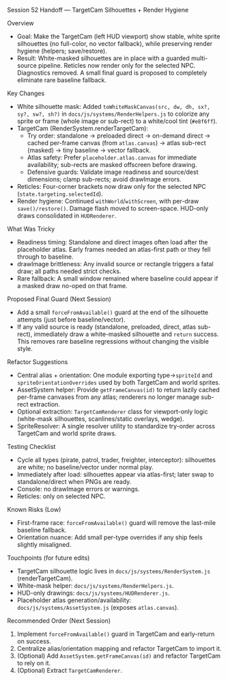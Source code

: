 Session 52 Handoff — TargetCam Silhouettes + Render Hygiene

Overview
- Goal: Make the TargetCam (left HUD viewport) show stable, white sprite silhouettes (no full-color, no vector fallback), while preserving render hygiene (helpers; save/restore).
- Result: White-masked silhouettes are in place with a guarded multi-source pipeline. Reticles now render only for the selected NPC. Diagnostics removed. A small final guard is proposed to completely eliminate rare baseline fallback.

Key Changes
- White silhouette mask: Added `toWhiteMaskCanvas(src, dw, dh, sx?, sy?, sw?, sh?)` in `docs/js/systems/RenderHelpers.js` to colorize any sprite or frame (whole image or sub-rect) to a white/cool tint (`#e8f6ff`).
- TargetCam (RenderSystem.renderTargetCam):
  - Try order: standalone → preloaded direct → on-demand direct → cached per-frame canvas (from `atlas.canvas`) → atlas sub-rect (masked) → tiny baseline → vector fallback.
  - Atlas safety: Prefer `placeholder.atlas.canvas` for immediate availability; sub-rects are masked offscreen before drawing.
  - Defensive guards: Validate image readiness and source/dest dimensions; clamp sub-rects; avoid drawImage errors.
- Reticles: Four-corner brackets now draw only for the selected NPC (`state.targeting.selectedId`).
- Render hygiene: Continued `withWorld`/`withScreen`, with per-draw `save()/restore()`. Damage flash moved to screen-space. HUD-only draws consolidated in `HUDRenderer`.

What Was Tricky
- Readiness timing: Standalone and direct images often load after the placeholder atlas. Early frames needed an atlas-first path or they fell through to baseline.
- drawImage brittleness: Any invalid source or rectangle triggers a fatal draw; all paths needed strict checks.
- Rare fallback: A small window remained where baseline could appear if a masked draw no-oped on that frame.

Proposed Final Guard (Next Session)
- Add a small `forceFromAvailable()` guard at the end of the silhouette attempts (just before baseline/vector).
- If any valid source is ready (standalone, preloaded, direct, atlas sub-rect), immediately draw a white-masked silhouette and `return` success. This removes rare baseline regressions without changing the visible style.

Refactor Suggestions
- Central alias + orientation: One module exporting type→`spriteId` and `spriteOrientationOverrides` used by both TargetCam and world sprites.
- AssetSystem helper: Provide `getFrameCanvas(id)` to return lazily cached per-frame canvases from any atlas; renderers no longer manage sub-rect extraction.
- Optional extraction: `TargetCamRenderer` class for viewport-only logic (white-mask silhouettes, scanlines/static overlays, wedge).
- SpriteResolver: A single resolver utility to standardize try-order across TargetCam and world sprite draws.

Testing Checklist
- Cycle all types (pirate, patrol, trader, freighter, interceptor): silhouettes are white; no baseline/vector under normal play.
- Immediately after load: silhouettes appear via atlas-first; later swap to standalone/direct when PNGs are ready.
- Console: no drawImage errors or warnings.
- Reticles: only on selected NPC.

Known Risks (Low)
- First-frame race: `forceFromAvailable()` guard will remove the last-mile baseline fallback.
- Orientation nuance: Add small per-type overrides if any ship feels slightly misaligned.

Touchpoints (for future edits)
- TargetCam silhouette logic lives in `docs/js/systems/RenderSystem.js` (renderTargetCam).
- White-mask helper: `docs/js/systems/RenderHelpers.js`.
- HUD-only drawings: `docs/js/systems/HUDRenderer.js`.
- Placeholder atlas generation/availability: `docs/js/systems/AssetSystem.js` (exposes `atlas.canvas`).

Recommended Order (Next Session)
1) Implement `forceFromAvailable()` guard in TargetCam and early-return on success.
2) Centralize alias/orientation mapping and refactor TargetCam to import it.
3) (Optional) Add `AssetSystem.getFrameCanvas(id)` and refactor TargetCam to rely on it.
4) (Optional) Extract `TargetCamRenderer`.

